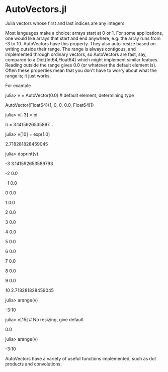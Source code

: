 # AutoVectors.jl
Julia vectors whose first and last indices are any integers

Most languages make a choice: arrays start at 0 or 1.  For some applications, one would
like arrays that start and end anywhere, e.g. the array runs from -3 to 10. AutoVectors
have this property. They also auto-resize based on writing outside their range.  The range is always
contigous, and implemented through ordinary vectors, so AutoVectors are fast, say, compared to
a Dict{Int64,Float64} which might implement similar featues.  Reading outside the range gives 0.0 
(or whatever the default element is).  Often these properties mean that you
don't have to worry about what the range is; it just works.

For example

julia> v = AutoVector(0.0)        # default element, determining type

AutoVector{Float64}(1, 0, 0, 0.0, Float64[])

julia> v[-3] = pi

π = 3.1415926535897...

julia> v[10] = exp(1.0)

2.718281828459045

julia> doprint(v)

-3 3.141592653589793

-2 0.0

-1 0.0

0 0.0

1 0.0

2 0.0

3 0.0

4 0.0

5 0.0

6 0.0

7 0.0

8 0.0

9 0.0

10 2.718281828459045

julia> arange(v)

-3:10

julia> v[15]      # No resizing, give default

0.0

julia> arange(v)

-3:10


AutoVectors have a variety of useful functions implemented, such as dot products and convolutions. 
